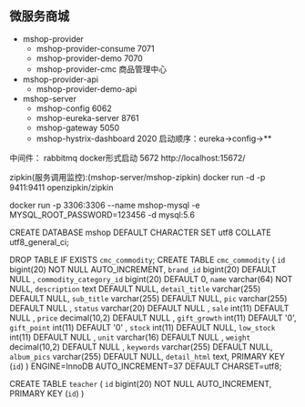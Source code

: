 ## 微服务商城
- mshop-provider
    - mshop-provider-consume  7071 
    - mshop-provider-demo   7070
    - mshop-provider-cmc 商品管理中心
- mshop-provider-api
    - mshop-provider-demo-api
- mshop-server
    - mshop-config  6062
    - mshop-eureka-server  8761
    - mshop-gateway   5050
    - mshop-hystrix-dashboard  2020
启动顺序：eureka->config->**

中间件：
rabbitmq docker形式启动
5672  http://localhost:15672/

zipkin(服务调用监控):(mshop-server/mshop-zipkin)
docker run -d -p 9411:9411 openzipkin/zipkin
 
 
 docker run -p 3306:3306 --name mshop-mysql -e MYSQL_ROOT_PASSWORD=123456 -d mysql:5.6
 
 CREATE DATABASE mshop DEFAULT CHARACTER SET utf8 COLLATE utf8_general_ci;
 
 DROP TABLE IF EXISTS `cmc_commodity`;
 CREATE TABLE `cmc_commodity` (
   `id` bigint(20) NOT NULL AUTO_INCREMENT,
   `brand_id` bigint(20) DEFAULT NULL ,
   `commodity_category_id` bigint(20) DEFAULT 0,
   `name` varchar(64) NOT NULL,
   `description` text DEFAULT NULL,
   `detail_title` varchar(255) DEFAULT NULL,
   `sub_title` varchar(255) DEFAULT NULL,
   `pic` varchar(255) DEFAULT NULL ,
   `status` varchar(20) DEFAULT NULL ,
   `sale` int(11) DEFAULT NULL ,
   `price` decimal(10,2) DEFAULT NULL ,
   `gift_growth` int(11) DEFAULT '0',
   `gift_point` int(11) DEFAULT '0' ,
   `stock` int(11) DEFAULT NULL,
   `low_stock` int(11) DEFAULT NULL ,
   `unit` varchar(16) DEFAULT NULL ,
   `weight` decimal(10,2) DEFAULT NULL ,
   `keywords` varchar(255) DEFAULT NULL,
   `album_pics` varchar(255) DEFAULT NULL,
   `detail_html` text,
   PRIMARY KEY (`id`)
 ) ENGINE=InnoDB AUTO_INCREMENT=37 DEFAULT CHARSET=utf8;
 
  CREATE TABLE `teacher` (
    `id` bigint(20) NOT NULL AUTO_INCREMENT,
     PRIMARY KEY (`id`)
   )